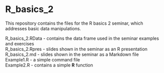 # R_basics_2
This repository contains the files for the R basics 2 seminar, which addresses basic data manipulations.

R_basics_2.RData - contains the data frame used in the seminar examples and exercises  
R_basics_2.Rpres - slides shown in the seminar as an R presentation  
R_basics_2.md - slides shown in the seminar as a Markdown file  
Example1.R - a simple command file  
Example2.R - contains a simple **R** function
